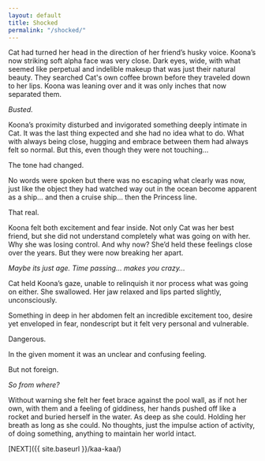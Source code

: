 ```yaml
---
layout: default
title: Shocked
permalink: "/shocked/"
---
```

<!-- wp:paragraph -->

Cat had turned her head in the direction of her friend’s husky voice. Koona’s now striking soft alpha face was very close. Dark eyes, wide, with what seemed like perpetual and indelible makeup that was just their natural beauty. They searched Cat's own coffee brown before they traveled down to her lips. Koona was leaning over and it was only inches that now separated them.&nbsp;

<!-- /wp:paragraph -->

<!-- wp:paragraph -->

_Busted.&nbsp;_

<!-- /wp:paragraph -->

<!-- wp:paragraph -->

Koona’s proximity disturbed and invigorated something deeply intimate in Cat. It was the last thing expected and she had no idea what to do. What with always being close, hugging and embrace between them had always felt so normal. But this, even though they were not touching…

<!-- /wp:paragraph -->

<!-- wp:paragraph -->

The tone had changed.&nbsp;

<!-- /wp:paragraph -->

<!-- wp:paragraph -->

No words were spoken but there was no escaping what clearly was now, just like the object they had watched way out in the ocean become apparent as a ship… and then a cruise ship… then the Princess line.

<!-- /wp:paragraph -->

<!-- wp:paragraph -->

That real.&nbsp;

<!-- /wp:paragraph -->

<!-- wp:paragraph -->

Koona felt both excitement and fear inside. Not only Cat was her best friend, but she did not understand completely what was going on with her. Why she was losing control. And why now? She’d held these feelings close over the years. But they were now breaking her apart.&nbsp;

<!-- /wp:paragraph -->

<!-- wp:paragraph -->

_Maybe its just age. Time passing… makes you crazy…_

<!-- /wp:paragraph -->

<!-- wp:paragraph -->

Cat held Koona’s gaze, unable to relinquish it nor process what was going on either. She swallowed. Her jaw relaxed and lips parted slightly, unconsciously.&nbsp;

<!-- /wp:paragraph -->

<!-- wp:paragraph -->

Something in deep in her abdomen felt an incredible excitement too, desire yet enveloped in fear, nondescript but it felt very personal and vulnerable.&nbsp;

<!-- /wp:paragraph -->

<!-- wp:paragraph -->

Dangerous.&nbsp;

<!-- /wp:paragraph -->

<!-- wp:paragraph -->

In the given moment it was an unclear and confusing feeling.&nbsp;

<!-- /wp:paragraph -->

<!-- wp:paragraph -->

But not foreign.

<!-- /wp:paragraph -->

<!-- wp:paragraph -->

_So from where? &nbsp;_

<!-- /wp:paragraph -->

<!-- wp:paragraph -->

Without warning she felt her feet brace against the pool wall, as if not her own, with them and a feeling of giddiness, her hands pushed off like a rocket and buried herself in the water. As deep as she could. Holding her breath as long as she could. No thoughts, just the impulse action of activity, of doing something, anything to maintain her world intact.

<!-- /wp:paragraph -->

<!-- wp:paragraph -->

[NEXT]({{ site.baseurl }}/kaa-kaa/)

<!-- /wp:paragraph -->

